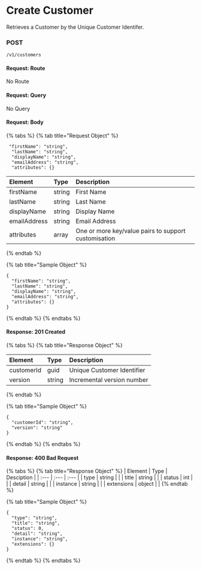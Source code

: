 # Create Customer

Retrieves a Customer by the Unique Customer Identifer. 

### **POST**

```text
/v1/customers
```

#### Request: Route

No Route



#### Request: Query

No Query

#### Request: Body

{% tabs %}
{% tab title="Request Object" %}


```text
 "firstName": "string",
  "lastName": "string",
  "displayName": "string",
  "emailAddress": "string",
  "attributes": {}
```

| Element | Type | Description |
| :--- | :--- | :--- |
| firstName | string | First Name |
| lastName | string | Last Name |
| displayName | string | Display Name |
| emailAddress | string | Email Address |
| attributes | array | One or more key/value pairs to support customisation |
{% endtab %}

{% tab title="Sample Object" %}
```text
{
  "firstName": "string",
  "lastName": "string",
  "displayName": "string",
  "emailAddress": "string",
  "attributes": {}
}
```
{% endtab %}
{% endtabs %}

#### Response: 201 Created

{% tabs %}
{% tab title="Response Object" %}


| Element | Type | Description |
| :--- | :--- | :--- |
| customerId | guid | Unique Customer Identifier |
| version | string | Incremental version number |
{% endtab %}

{% tab title="Sample Object" %}
```text
{
  "customerId": "string",
  "version": "string"
}
```
{% endtab %}
{% endtabs %}



#### Response: 400 Bad Request

{% tabs %}
{% tab title="Response Object" %}
| Element | Type | Desciption |
| :--- | :--- | :--- |
| type | string |  |
| title | string |  |
| status | int |  |
| detail | string |  |
| instance | string |  |
| extensions | object |  |
{% endtab %}

{% tab title="Sample Object" %}
```text
{
  "type": "string",
  "title": "string",
  "status": 0,
  "detail": "string",
  "instance": "string",
  "extensions": {}
}
```
{% endtab %}
{% endtabs %}

